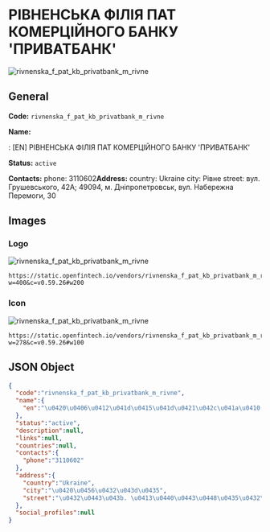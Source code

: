 
# РІВНЕНСЬКА ФІЛІЯ ПАТ КОМЕРЦІЙНОГО БАНКУ 'ПРИВАТБАНК' 
![rivnenska_f_pat_kb_privatbank_m_rivne](https://static.openfintech.io/vendors/rivnenska_f_pat_kb_privatbank_m_rivne/logo.svg?w=400&c=v0.59.26#w200)  

## General 
 
**Code:** `rivnenska_f_pat_kb_privatbank_m_rivne` 
 
**Name:** 
 
:	[EN] РІВНЕНСЬКА ФІЛІЯ ПАТ КОМЕРЦІЙНОГО БАНКУ 'ПРИВАТБАНК' 
 
**Status:** `active` 
 
**Contacts:** 
phone: 3110602**Address:** 
country: Ukraine 
city: Рівне 
street: вул. Грушевського, 42А; 49094, м. Дніпропетровськ, вул. Набережна Перемоги, 30 

## Images 

### Logo 
 
![rivnenska_f_pat_kb_privatbank_m_rivne](https://static.openfintech.io/vendors/rivnenska_f_pat_kb_privatbank_m_rivne/logo.svg?w=400&c=v0.59.26#w200)  

```
https://static.openfintech.io/vendors/rivnenska_f_pat_kb_privatbank_m_rivne/logo.svg?w=400&c=v0.59.26#w200
```  

### Icon 
 
![rivnenska_f_pat_kb_privatbank_m_rivne](https://static.openfintech.io/vendors/rivnenska_f_pat_kb_privatbank_m_rivne/icon.svg?w=278&c=v0.59.26#w100)  

```
https://static.openfintech.io/vendors/rivnenska_f_pat_kb_privatbank_m_rivne/icon.svg?w=278&c=v0.59.26#w100
```  

## JSON Object 

```json
{
  "code":"rivnenska_f_pat_kb_privatbank_m_rivne",
  "name":{
    "en":"\u0420\u0406\u0412\u041d\u0415\u041d\u0421\u042c\u041a\u0410 \u0424\u0406\u041b\u0406\u042f \u041f\u0410\u0422 \u041a\u041e\u041c\u0415\u0420\u0426\u0406\u0419\u041d\u041e\u0413\u041e \u0411\u0410\u041d\u041a\u0423 '\u041f\u0420\u0418\u0412\u0410\u0422\u0411\u0410\u041d\u041a'"
  },
  "status":"active",
  "description":null,
  "links":null,
  "countries":null,
  "contacts":{
    "phone":"3110602"
  },
  "address":{
    "country":"Ukraine",
    "city":"\u0420\u0456\u0432\u043d\u0435",
    "street":"\u0432\u0443\u043b. \u0413\u0440\u0443\u0448\u0435\u0432\u0441\u044c\u043a\u043e\u0433\u043e, 42\u0410; 49094, \u043c. \u0414\u043d\u0456\u043f\u0440\u043e\u043f\u0435\u0442\u0440\u043e\u0432\u0441\u044c\u043a, \u0432\u0443\u043b. \u041d\u0430\u0431\u0435\u0440\u0435\u0436\u043d\u0430 \u041f\u0435\u0440\u0435\u043c\u043e\u0433\u0438, 30"
  },
  "social_profiles":null
}
```  
